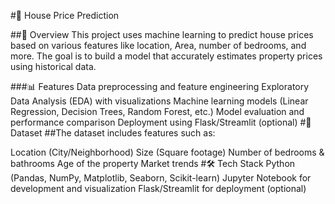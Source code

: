 #🏡 House Price Prediction

##📌 Overview
This project uses machine learning to predict house prices based on various features like location, Area, number of bedrooms, and more. The goal is to build a model that accurately estimates property prices using historical data.

###📊 Features
Data preprocessing and feature engineering
Exploratory Data Analysis (EDA) with visualizations
Machine learning models (Linear Regression, Decision Trees, Random Forest, etc.)
Model evaluation and performance comparison
Deployment using Flask/Streamlit (optional)
#📁 Dataset
##The dataset includes features such as:

Location (City/Neighborhood)
Size (Square footage)
Number of bedrooms & bathrooms
Age of the property
Market trends
#🛠️ Tech Stack
Python (Pandas, NumPy, Matplotlib, Seaborn, Scikit-learn)
Jupyter Notebook for development and visualization
Flask/Streamlit for deployment (optional)










